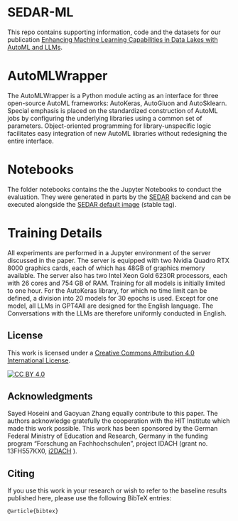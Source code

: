 # SEDAR-ML

This repo contains supporting information, code and the datasets for our publication [Enhancing Machine Learning Capabilities in Data Lakes with AutoML and LLMs]([https://link.com](https://link.springer.com/chapter/10.1007/978-3-031-70626-4_13)).

# AutoMLWrapper
The AutoMLWrapper is a Python module acting as an interface for three open-source AutoML frameworks: AutoKeras, AutoGluon and AutoSklearn.
Special emphasis is placed on the standardized construction of AutoML jobs by configuring the underlying libraries using a common set of parameters.
Object-oriented programming for library-unspecific logic facilitates easy integration of new AutoML libraries without redesigning the entire interface.

# Notebooks
The folder notebooks contains the the Jupyter Notebooks to conduct the evaluation. They were generated in parts by the [SEDAR](https://github.com/hsnr-data-science/SEDAR) backend and can be executed alongside the [SEDAR default image](https://hub.docker.com/r/mxibbls/gpu-jupyter-mlflow/) (stable tag). 

# Training Details

All experiments are performed in a Jupyter environment of the server discussed in the paper. 
The server is equipped with two Nvidia Quadro RTX 8000 graphics cards, each of which has 48GB of graphics memory available. 
The server also has two Intel Xeon Gold 6230R processors, each with 26 cores and 754 GB of RAM.
Training for all models is initially limited to one hour. For the AutoKeras library, for which no time limit can be defined, a division into 20 models for 30
epochs is used. Except for one model, all LLMs in GPT4All are designed for the English language. The
Conversations with the LLMs are therefore uniformly conducted in English.

## License

This work is licensed under a
[Creative Commons Attribution 4.0 International License][cc-by].

[![CC BY 4.0][cc-by-image]][cc-by]

[cc-by]: http://creativecommons.org/licenses/by/4.0/
[cc-by-image]: https://i.creativecommons.org/l/by/4.0/88x31.png


## Acknowledgments
Sayed Hoseini and Gaoyuan Zhang equally contribute to this paper. 
The authors acknowledge gratefully the cooperation with the HIT Institute which made this work possible. 
This work has been sponsored by the German Federal Ministry of Education and Research, Germany in the funding program “Forschung an Fachhochschulen”, project IDACH (grant no. 13FH557KX0, [i2DACH](https://www.hs-niederrhein.de/i2dach) ).


## Citing
If you use this work in your research or wish to refer to the baseline results published here, please use the following BibTeX entries:

```
@article{bibtex}
```
